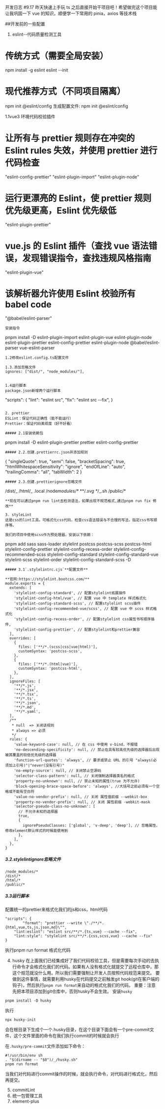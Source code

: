 开发日志
#9.17
昨天快速上手玩 ts 之后直接开始干项目吧！希望做完这个项目能让我巩固一下 vue 的知识，顺便学一下常用的 pinia，axios 等技术栈

##开发前的一些配置

1. eslint--代码质量检测工具

# 传统方式（需要全局安装）

npm install -g eslint
eslint --init

# 现代推荐方式（不同项目隔离）

npm init @eslint/config
生成配置文件: npm init @eslint/config

1.1vue3 环境代码校验插件

# 让所有与 prettier 规则存在冲突的 Eslint rules 失效，并使用 prettier 进行代码检查

"eslint-config-prettier"
"eslint-plugin-import"
"eslint-plugin-node"

# 运行更漂亮的 Eslint，使 prettier 规则优先级更高，Eslint 优先级低

"eslint-plugin-prettier"

# vue.js 的 Eslint 插件（查找 vue 语法错误，发现错误指令，查找违规风格指南

"eslint-plugin-vue"

# 该解析器允许使用 Eslint 校验所有 babel code

"@babel/eslint-parser"

```
安装指令

```

pnpm install -D eslint-plugin-import eslint-plugin-vue eslint-plugin-node eslint-plugin-prettier eslint-config-prettier eslint-plugin-node @babel/eslint-parser vue-eslint-parser

```
1.2修改eslint.config.ts配置文件

1.3.添加忽略文件
ignores: ["dist/", "node_modules/"],


1.4运行脚本
package.json新增两个运行脚本

```

"scripts": {
"lint": "eslint src",
"fix": "eslint src --fix",
}

```

2. prettier
ESLint：保证代码​​正确性​​（能不能运行）
Prettier：保证代码​​美观度​​（好不好看）

##### 2.1安装依赖包

```

pnpm install -D eslint-plugin-prettier prettier eslint-config-prettier

```
##### 2.2.创建.prettierrc.json并添加规则

```

{
"singleQuote": true,
"semi": false,
"bracketSpacing": true,
"htmlWhitespaceSensitivity": "ignore",
"endOfLine": "auto",
"trailingComma": "all",
"tabWidth": 2
}

```
##### 2.3.创建.prettierignore忽略文件

```

/dist/_
/html/_
.local
/node*modules/\**
\*\*/_.svg \*_/\_.sh
/public/\*

```
**现在可以通过pnpm run lint去检测语法，如果出现不规范格式,通过pnpm run fix 修改**

3. styleLint
这是css的lint工具。可格式化css代码，检查css语法错误与不合理的写法，指定css书写顺序等。

我们的项目中使用scss作为预处理器，安装以下依赖：

```

pnpm add sass sass-loader stylelint postcss postcss-scss postcss-html stylelint-config-prettier stylelint-config-recess-order stylelint-config-recommended-scss stylelint-config-standard stylelint-config-standard-vue stylelint-scss stylelint-order stylelint-config-standard-scss -D

```
##### 3.1`.stylelintrc.cjs`**配置文件**

**官网:https://stylelint.bootcss.com/**
module.exports = {
  extends: [
    'stylelint-config-standard', // 配置stylelint拓展插件
    'stylelint-config-html/vue', // 配置 vue 中 template 样式格式化
    'stylelint-config-standard-scss', // 配置stylelint scss插件
    'stylelint-config-recommended-vue/scss', // 配置 vue 中 scss 样式格式化
    'stylelint-config-recess-order', // 配置stylelint css属性书写顺序插件,
    'stylelint-config-prettier', // 配置stylelint和prettier兼容
  ],
  overrides: [
    {
      files: ['**/*.(scss|css|vue|html)'],
      customSyntax: 'postcss-scss',
    },
    {
      files: ['**/*.(html|vue)'],
      customSyntax: 'postcss-html',
    },
  ],
  ignoreFiles: [
    '**/*.js',
    '**/*.jsx',
    '**/*.tsx',
    '**/*.ts',
    '**/*.json',
    '**/*.md',
    '**/*.yaml',
  ],
  /**
   * null  => 关闭该规则
   * always => 必须
   */
  rules: {
    'value-keyword-case': null, // 在 css 中使用 v-bind，不报错
    'no-descending-specificity': null, // 禁止在具有较高优先级的选择器后出现被其覆盖的较低优先级的选择器
    'function-url-quotes': 'always', // 要求或禁止 URL 的引号 "always(必须加上引号)"|"never(没有引号)"
    'no-empty-source': null, // 关闭禁止空源码
    'selector-class-pattern': null, // 关闭强制选择器类名的格式
    'property-no-unknown': null, // 禁止未知的属性(true 为不允许)
    'block-opening-brace-space-before': 'always', //大括号之前必须有一个空格或不能有空白符
    'value-no-vendor-prefix': null, // 关闭 属性值前缀 --webkit-box
    'property-no-vendor-prefix': null, // 关闭 属性前缀 -webkit-mask
    'selector-pseudo-class-no-unknown': [
      // 不允许未知的选择器
      true,
      {
        ignorePseudoClasses: ['global', 'v-deep', 'deep'], // 忽略属性，修改element默认样式的时候能使用到
      },
    ],
  },
}
```

##### 3.2.stylelintignore忽略文件

```
/node_modules/*
/dist/*
/html/*
/public/*
```

##### 3.3运行脚本

配置统一的prettier来格式化我们的js和css，html代码

```
"scripts": {
	    "format": "prettier --write \"./**/*.{html,vue,ts,js,json,md}\"",
    "lint:eslint": "eslint src/**/*.{ts,vue} --cache --fix",
    "lint:style": "stylelint src/**/*.{css,scss,vue} --cache --fix"
}
```

执行pnpm run format 格式化代码

4. husky
在上面我们已经集成好了我们代码校验工具，但是需要每次手动的去执行命令才会格式化我们的代码。如果有人没有格式化就提交了远程仓库中，那这个规范就没什么用。所以我们需要强制让开发人员按照代码规范来提交。
要做到这件事情，就需要利用husky在代码提交之前触发git hook(git在客户端的钩子)，然后执行`pnpm run format`来自动的格式化我们的代码。
重要：注意先把本项目添加到git仓库中，否则husky不会生效。
安装`husky`

```
pnpm install -D husky
```

执行

```
npx husky-init
```

会在根目录下生成个一个.husky目录，在这个目录下面会有一个pre-commit文件，这个文件里面的命令在我们执行commit的时候就会执行

在`.husky/pre-commit`文件添加如下命令：

```
#!/usr/bin/env sh
. "$(dirname -- "$0")/_/husky.sh"
pnpm run format
```

当我们对代码进行commit操作的时候，就会执行命令，对代码进行格式化，然后再提交。

5. commitLint
6. 统一包管理工具
7. element-plus

```

```
